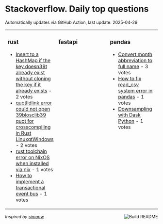 # Stackoverflow. Daily top questions 

Automatically updates via GitHub Action, last update: <!-- date starts -->2025-04-29<!-- date ends -->


<table><tr><td valign="top" width="33%">

### rust
<!-- rust starts -->
* [Insert to a HashMap if the key doesn39t already exist without cloning the key if it already exists](https://stackoverflow.com/questions/79596768/insert-to-a-hashmap-if-the-key-doesnt-already-exist-without-cloning-the-key-if) - 2 votes
* [quotlldlink error could not open 39blosclib39 quot for crosscompiling in Rust LinuxgtWindows](https://stackoverflow.com/questions/79597055/lld-link-error-could-not-open-blosc-lib-for-cross-compiling-in-rust-linu) - 2 votes
* [rust toolchain error on NixOS when installed via nix](https://stackoverflow.com/questions/79596991/rust-toolchain-error-on-nixos-when-installed-via-nix) - 1 votes
* [How to implement a transactional event bus](https://stackoverflow.com/questions/79596993/how-to-implement-a-transactional-event-bus) - 1 votes
<!-- rust ends -->
</td><td valign="top" width="34%">


### fastapi
<!-- fastapi starts -->

<!-- fastapi ends -->
</td><td valign="top" width="34%">


### pandas
<!-- pandas starts -->
* [Convert month abbreviation to full name](https://stackoverflow.com/questions/79596631/convert-month-abbreviation-to-full-name) - 3 votes
* [How to fix read_csv system error in pandas](https://stackoverflow.com/questions/79597894/how-to-fix-read-csv-system-error-in-pandas) - 1 votes
* [Downsampling with Dask  Python](https://stackoverflow.com/questions/79597424/down-sampling-with-dask-python) - 1 votes
<!-- pandas ends -->
</td></tr></table>

<a href="https://github.com/hp0404/hp0404/actions"><img src="https://github.com/hp0404/hp0404/workflows/Build%20README/badge.svg" align="right" alt="Build README"></a> <p>*Inspired by  [simonw](https://github.com/simonw/simonw)*</p>
